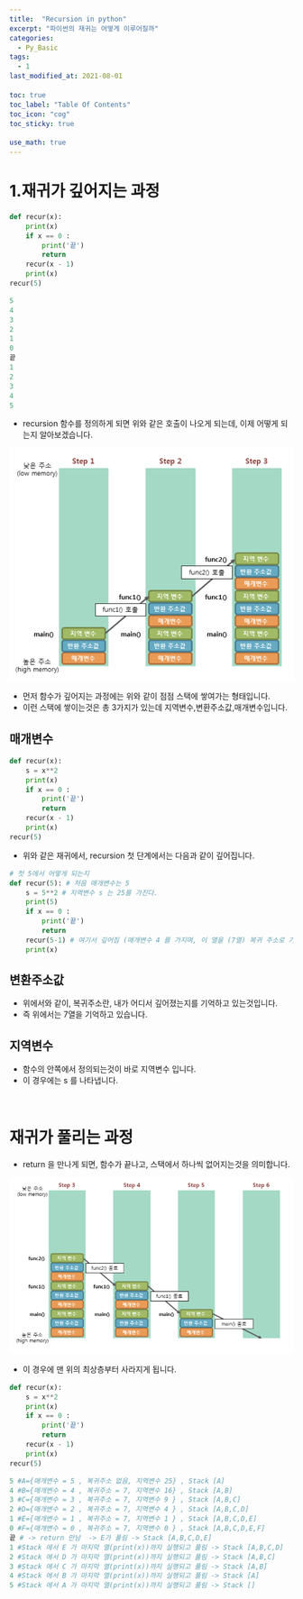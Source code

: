 ```yaml
---
title:  "Recursion in python"
excerpt: "파이썬의 재귀는 어떻게 이루어질까"
categories:
  - Py_Basic
tags:
  - 1
last_modified_at: 2021-08-01

toc: true
toc_label: "Table Of Contents"
toc_icon: "cog"
toc_sticky: true

use_math: true
---
```


# 1.재귀가 깊어지는 과정

```python
def recur(x):
    print(x)
    if x == 0 :
        print('끝')
        return
    recur(x - 1)
    print(x)
recur(5)
```

```python
5
4
3
2
1
0
끝
1
2
3
4
5
```

- recursion 함수를 정의하게 되면 위와 같은 호출이 나오게 되는데, 이제 어떻게 되는지 알아보겠습니다.

![png](/assets/images/Python/21_1.png)

- 먼저 함수가 깊어지는 과정에는 위와 같이 점점 스택에 쌓여가는 형태입니다. 
- 이런 스택에 쌓이는것은 총 3가지가 있는데 지역변수,변환주소값,매개변수입니다. 

## 매개변수

```python
def recur(x):
    s = x**2
    print(x)
    if x == 0 :
        print('끝')
        return
    recur(x - 1)
    print(x)
recur(5)
```

- 위와 같은 재귀에서, recursion 첫 단계에서는 다음과 같이 깊어집니다.

```python
# 첫 5에서 어떻게 되는지
def recur(5): # 처음 매개변수는 5
    s = 5**2 # 지역변수 s 는 25를 가진다. 
    print(5) 
    if x == 0 :
        print('끝')
        return
    recur(5-1) # 여기서 깊어짐 (매개변수 4 를 가지며, 이 열을 (7열) 복귀 주소로 기억하게됨)
    print(x)
```

## 변환주소값

- 위에서와 같이, 복귀주소란, 내가 어디서 깊어졌는지를 기억하고 있는것입니다. 
- 즉 위에서는 7열을 기억하고 있습니다. 

## 지역변수

- 함수의 안쪽에서 정의되는것이 바로 지역변수 입니다. 
- 이 경우에는 s 를 나타냅니다.

<br>

# 재귀가 풀리는 과정

- return 을 만나게 되면, 함수가 끝나고, 스택에서 하나씩 없어지는것을 의미합니다. 

![png](/assets/images/Python/21_2.png)

- 이 경우에 맨 위의 최상층부터 사라지게 됩니다.

```python
def recur(x):
    s = x**2
    print(x)
    if x == 0 :
        print('끝')
        return
    recur(x - 1)
    print(x)
recur(5)
```

```python
5 #A={매개변수 = 5 , 복귀주소 없음, 지역변수 25} , Stack [A]
4 #B={매개변수 = 4 , 복귀주소 = 7, 지역변수 16} , Stack [A,B]
3 #C={매개변수 = 3 , 복귀주소 = 7, 지역변수 9 } , Stack [A,B,C]
2 #D={매개변수 = 2 , 복귀주소 = 7, 지역변수 4 } , Stack [A,B,C,D]
1 #E={매개변수 = 1 , 복귀주소 = 7, 지역변수 1 } , Stack [A,B,C,D,E]
0 #F={매개변수 = 0 , 복귀주소 = 7, 지역변수 0 } , Stack [A,B,C,D,E,F]
끝 # -> return 만남  -> E가 풀림 -> Stack [A,B,C,D,E]
1 #Stack 에서 E 가 마지막 열(print(x))까지 실행되고 풀림 -> Stack [A,B,C,D]
2 #Stack 에서 D 가 마지막 열(print(x))까지 실행되고 풀림 -> Stack [A,B,C]
3 #Stack 에서 C 가 마지막 열(print(x))까지 실행되고 풀림 -> Stack [A,B]
4 #Stack 에서 B 가 마지막 열(print(x))까지 실행되고 풀림 -> Stack [A]
5 #Stack 에서 A 가 마지막 열(print(x))까지 실행되고 풀림 -> Stack []
```





